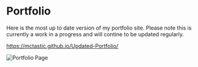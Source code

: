 # Portfolio

Here is the most up to date version of my portfolio site. Please note this is currently a work in a progress and will contine to be updated regularly. 

https://mctastic.github.io/Updated-Portfolio/

![Portfolio Page](./assets/images/mctastic.github.io_Portfolio-Site_.png)